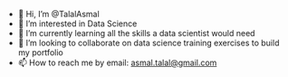 - 👋 Hi, I’m @TalalAsmal
- 👀 I’m interested in Data Science
- 🌱 I’m currently learning all the skills a data scientist would need
- 💞️ I’m looking to collaborate on data science training exercises to build my portfolio
- 📫 How to reach me by email: asmal.talal@gmail.com

<!---
TalalAsmal/TalalAsmal is a ✨ special ✨ repository because its `README.md` (this file) appears on your GitHub profile.
You can click the Preview link to take a look at your changes.
--->


